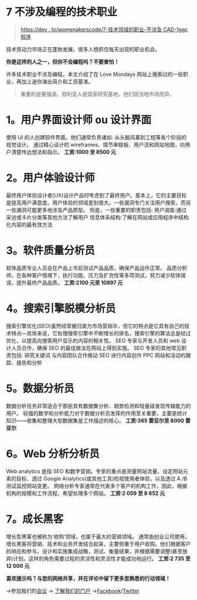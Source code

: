 # 7 不涉及编程的技术职业

> [https://dev . to/womenakerscode/7-技术领域的职业-不涉及 CAD-1ggc 程序](https://dev.to/womakerscode/7-carreiras-na-area-de-tecnologia-que-nao-envolvem-programacao-1ggc)

技术劳动力市场正在蓬勃发展，很多人想抓住每天出现的职业机会。

**你是这样的人之一，但你不会编程吗？不要害怕！**

许多技术职业不涉及编程。本文介绍了在 Love Mondays 网站上搜索过的一些职业，再加上迷你演出简介和工资基准。

> 重要的是要强调，叙利亚人是国家研究基地，他们因当地市场而异。

# [](#1-user-interface-designer-ou-design-de-interfaces)1。用户界面设计师 ou 设计界面

使用 UI 的人创建软件界面。他们通常负责诸如:
从头脑风暴到工程等各个阶段的视觉设计。
通过精心设计的 wireframes、情节串联板、用户流和网站地图，向用户清楚传达想法和指示。
**工资:1000 至 8500 元**

# [](#2-user-experience-designer)2。用户体验设计师

最终用户体验设计者(UX)设计产品时考虑到了最终用户。基本上，它的主要目标是提高用户满意度。用户体验的领域差别很大。一些漏洞专门关注用户搜索，而另一些漏洞可能更多地涉及产品原型。
但是，一些重要的职责包括:
用户调查:通过采访或卡片分类等其他方法了解用户
信息体系结构:了解在网站或应用程序中结构化内容的最有效方法

# 3。软件质量分析员

软体品质专业人员会在产品上市前测试产品品质，确保产品运作正常。
品质分析师，在各种客户情境下，执行功能、压力及扩充性等多项测试，努力减少软体错误，提升最终产品品质。
**工资:2100 元至 10897 元**

# 4。搜索引擎脱模分析员

搜索引擎优化(SEO)虽然经常被归类为市场营销伞，但它的特点是它具有自己的技术特点—具体来说，它处理搜索引擎中不断增长的排名，搜索引擎的算法总是经过优化，以提高向搜索用户显示的内容的相关性。
SEO 专家与开发人员和 web 设计人员合作，确保 SEO 的最佳做法在网站上得到实施。
SEO 专家的其他常见职责包括:
研究关键词
与内容团队合作推动 SEO 进行内容创作
PPC 网站和活动的跟踪、报告和分析

# 5。数据分析员

数据分析任务非常适合于那些具有数据集分析、趋势检测和轻量级发现传输能力的用户。
较强的数学和分析能力对于数据分析员发挥的作用至关重要，主要是统计知识——收集和整理大型数据集是工作描述的核心。
**工资:365 雷亚尔至 8000 雷亚尔**

# 6。Web 分析分析员

Web analytics 是指 SEO 和数字营销。专家的重点是测量网站流量、设定网站元素的目标、透过 Google Analytics(或其他工具)检视使用者体验，以及透过 A /B 测试监控网站变更。
网络分析专家通常在代表多个客户的机构工作，因此，根据机构的规模和工作流程，希望处理多个网站。
**工资:2 059 至 8 652 元**

# [](#7-growth-hacker)7。成长黑客

增长型黑客也被称为‘收购’领域，也属于最大的营销领域。
通常由创业公司使用，增长黑客将营销、技术和业务开发结合起来，主要侧重于用户收购。他们根据客户的响应和参与，设计和实施集成战略，测试、衡量结果，并根据需要调整(甚至放弃)计划。这样的角色需要过程的灵活性和灵活性才能成功地运行。
**工资:2 735 至 12 000 元**

**喜欢提示吗？与您的网络共享，并在评论中留下更多您熟悉的行动领域！**

→参加我们的[会议](https://www.meetup.com/pt-BR/WoMakersCode/)
→ [了解我们的门户](http://womakerscode.org)
→[Facebook](https://www.facebook.com/womakerscode/)/[Twitter](https://twitter.com/womakerscode)